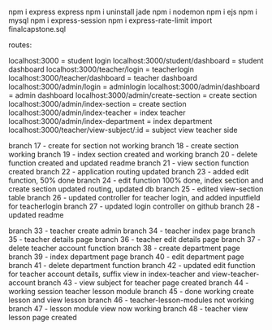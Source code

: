 npm i express
express
npm i uninstall jade
npm i nodemon
npm i ejs
npm i mysql
npm i express-session
npm i express-rate-limit
import finalcapstone.sql


routes:

localhost:3000 = student login
localhost:3000/student/dashboard = student dashboard
localhost:3000/teacher/login = teacherlogin
localhost:3000/teacher/dashboard = teacher dashboard
localhost:3000/admin/login = adminlogin
localhost:3000/admin/dashboard = admin dashboard
localhost:3000/admin/create-section = create section
localhost:3000/admin/index-section = create section
localhost:3000/admin/index-teacher = index teacher
localhost:3000/admin/index-department = index department
localhost:3000/teacher/view-subject/:id = subject view teacher side

branch 17 - create for section not working
branch 18 - create section working
branch 19 - index section created and working
branch 20 - delete function created and updated readme
branch 21 - view section function created
branch 22 - application routing updated
branch 23 - added edit function, 50% done
branch 24 - edit function 100% done, index section and create section updated routing, updated db
branch 25 - edited view-section table
branch 26 - updated controller for teacher login, and added inputfield for teacherlogin
branch 27 - updated login controller on github
branch 28 - updated readme

branch 33 - teacher create admin
branch 34 - teacher index page
branch 35 - teacher details page
branch 36 - teacher edit details page
branch 37 - delete teacher account function
branch 38 - create department page
branch 39 - index department page
branch 40 - edit department page
branch 41 - delete department function
branch 42 - updated edit function for teacher account details, suffix view in index-teacher and view-teacher-account
branch 43 - view subject for teacher page created
branch 44 - working session teacher lesson module
branch 45 - done working create lesson and view lesson
branch 46 - teacher-lesson-modules not working
branch 47 - lesson module view now working
branch 48 - teacher view lesson page created